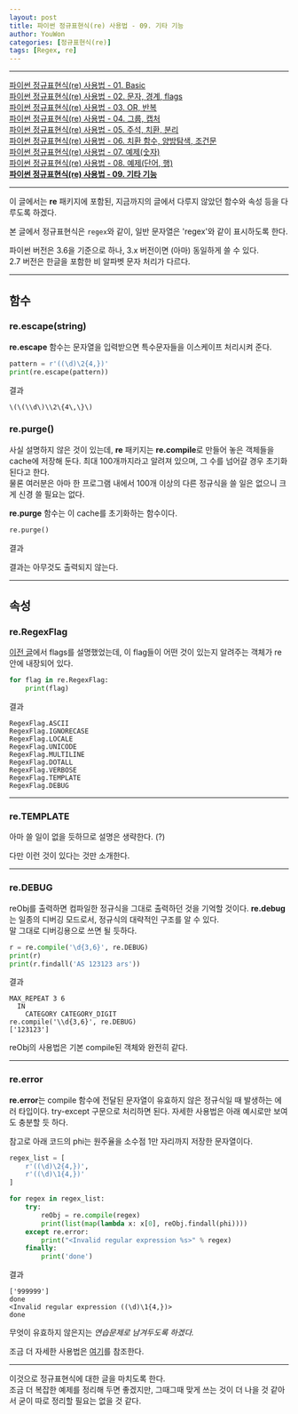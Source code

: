 ```yaml
---
layout: post
title: 파이썬 정규표현식(re) 사용법 - 09. 기타 기능
author: YouWon
categories: [정규표현식(re)]
tags: [Regex, re]
---
```


---

[파이썬 정규표현식(re) 사용법 - 01. Basic](https://greeksharifa.github.io/%EC%A0%95%EA%B7%9C%ED%91%9C%ED%98%84%EC%8B%9D(re)/2018/07/20/regex-usage-01-basic/)  
[파이썬 정규표현식(re) 사용법 - 02. 문자, 경계, flags](https://greeksharifa.github.io/%EC%A0%95%EA%B7%9C%ED%91%9C%ED%98%84%EC%8B%9D(re)/2018/07/21/regex-usage-02-basic/)  
[파이썬 정규표현식(re) 사용법 - 03. OR, 반복](https://greeksharifa.github.io/%EC%A0%95%EA%B7%9C%ED%91%9C%ED%98%84%EC%8B%9D(re)/2018/07/22/regex-usage-03-basic/)  
[파이썬 정규표현식(re) 사용법 - 04. 그룹, 캡처](https://greeksharifa.github.io/%EC%A0%95%EA%B7%9C%ED%91%9C%ED%98%84%EC%8B%9D(re)/2018/07/28/regex-usage-04-intermediate/)  
[파이썬 정규표현식(re) 사용법 - 05. 주석, 치환, 분리](https://greeksharifa.github.io/%EC%A0%95%EA%B7%9C%ED%91%9C%ED%98%84%EC%8B%9D(re)/2018/08/04/regex-usage-05-intermediate/)  
[파이썬 정규표현식(re) 사용법 - 06. 치환 함수, 양방탐색, 조건문](https://greeksharifa.github.io/%EC%A0%95%EA%B7%9C%ED%91%9C%ED%98%84%EC%8B%9D(re)/2018/08/05/regex-usage-06-advanced/)  
[파이썬 정규표현식(re) 사용법 - 07. 예제(숫자)](https://greeksharifa.github.io/%EC%A0%95%EA%B7%9C%ED%91%9C%ED%98%84%EC%8B%9D(re)/2018/08/06/regex-usage-07-example/)  
[파이썬 정규표현식(re) 사용법 - 08. 예제(단어, 행)](https://greeksharifa.github.io/%EC%A0%95%EA%B7%9C%ED%91%9C%ED%98%84%EC%8B%9D(re)/2018/08/06/regex-usage-08-example/)  
**[파이썬 정규표현식(re) 사용법 - 09. 기타 기능](https://greeksharifa.github.io/%EC%A0%95%EA%B7%9C%ED%91%9C%ED%98%84%EC%8B%9D(re)/2018/08/24/regex-usage-09-other-functions/)**  

---

이 글에서는 **re** 패키지에 포함된, 지금까지의 글에서 다루지 않았던 함수와 속성 등을 다루도록 하겠다.

본 글에서 정규표현식은 `regex`와 같이, 일반 문자열은 'regex'와 같이 표시하도록 한다.

파이썬 버전은 3.6을 기준으로 하나, 3.x 버전이면 (아마) 동일하게 쓸 수 있다.  
2.7 버전은 한글을 포함한 비 알파벳 문자 처리가 다르다.

---

## 함수

### re.escape(string)

**re.escape** 함수는 문자열을 입력받으면 특수문자들을 이스케이프 처리시켜 준다.

```python
pattern = r'((\d)\2{4,})'
print(re.escape(pattern))
```
결과
```
\(\(\\d\)\\2\{4\,\}\)
```

### re.purge()

사실 설명하지 않은 것이 있는데, **re** 패키지는 **re.compile**로 만들어 놓은 객체들을 cache에 저장해 둔다. 최대 100개까지라고 알려져 있으며, 그 수를 넘어갈 경우 초기화된다고 한다.  
물론 여러분은 아마 한 프로그램 내에서 100개 이상의 다른 정규식을 쓸 일은 없으니 크게 신경 쓸 필요는 없다.

**re.purge** 함수는 이 cache를 초기화하는 함수이다.

```python
re.purge()
```
결과

결과는 아무것도 출력되지 않는다.

---

## 속성

### re.RegexFlag

[이전 글](https://greeksharifa.github.io/%EC%A0%95%EA%B7%9C%ED%91%9C%ED%98%84%EC%8B%9D(re)/2018/07/21/regex-usage-02-basic/#%EB%A7%88%EC%B9%A8%ED%91%9C%EB%8A%94-%EA%B0%9C%ED%96%89-%EB%AC%B8%EC%9E%90%EC%99%80-%EC%9D%BC%EC%B9%98-%EC%98%B5%EC%85%98)에서 flags를 설명했었는데, 이 flag들이 어떤 것이 있는지 알려주는 객체가 re 안에 내장되어 있다.

```python
for flag in re.RegexFlag:
    print(flag)
```
결과
```
RegexFlag.ASCII
RegexFlag.IGNORECASE
RegexFlag.LOCALE
RegexFlag.UNICODE
RegexFlag.MULTILINE
RegexFlag.DOTALL
RegexFlag.VERBOSE
RegexFlag.TEMPLATE
RegexFlag.DEBUG
```

---

### re.TEMPLATE

아마 쓸 일이 없을 듯하므로 설명은 생략한다. (?)

다만 이런 것이 있다는 것만 소개한다.

---


### re.DEBUG

reObj를 출력하면 컴파일한 정규식을 그대로 출력하던 것을 기억할 것이다. **re.debug**는 일종의 디버깅 모드로서, 정규식의 대략적인 구조를 알 수 있다.  
말 그대로 디버깅용으로 쓰면 될 듯하다.

```python
r = re.compile('\d{3,6}', re.DEBUG)
print(r)
print(r.findall('AS 123123 ars'))
```
결과
```
MAX_REPEAT 3 6
  IN
    CATEGORY CATEGORY_DIGIT
re.compile('\\d{3,6}', re.DEBUG)
['123123']
```

reObj의 사용법은 기본 compile된 객체와 완전히 같다.

---

### re.error

**re.error**는 compile 함수에 전달된 문자열이 유효하지 않은 정규식일 때 발생하는 에러 타입이다. try-except 구문으로 처리하면 된다. 자세한 사용법은 아래 예시로만 보여도 충분할 듯 하다.  

참고로 아래 코드의 phi는 원주율을 소수점 1만 자리까지 저장한 문자열이다.

```python
regex_list = [
    r'((\d)\2{4,})',
    r'((\d)\1{4,})'
]

for regex in regex_list:
    try:
        reObj = re.compile(regex)
        print(list(map(lambda x: x[0], reObj.findall(phi))))
    except re.error:
        print("<Invalid regular expression %s>" % regex)
    finally:
        print('done')
```
결과
```
['999999']
done
<Invalid regular expression ((\d)\1{4,})>
done
```

무엇이 유효하지 않은지는 *연습문제로 남겨두도록 하겠다.*

조금 더 자세한 사용법은 [여기](https://docs.python.org/3/library/re.html#re.error)를 참조한다.

---

이것으로 정규표현식에 대한 글을 마치도록 한다.  
조금 더 복잡한 예제를 정리해 두면 좋겠지만, 그때그때 맞게 쓰는 것이 더 나을 것 같아서 굳이 따로 정리할 필요는 없을 것 같다.
